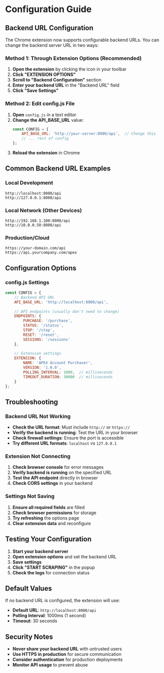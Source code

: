 # Configuration Guide

## Backend URL Configuration

The Chrome extension now supports configurable backend URLs. You can change the backend server URL in two ways:

### Method 1: Through Extension Options (Recommended)

1. **Open the extension** by clicking the icon in your toolbar
2. **Click "EXTENSION OPTIONS"**
3. **Scroll to "Backend Configuration"** section
4. **Enter your backend URL** in the "Backend URL" field
5. **Click "Save Settings"**

### Method 2: Edit config.js File

1. **Open** `config.js` in a text editor
2. **Change the API_BASE_URL** value:
   ```javascript
   const CONFIG = {
       API_BASE_URL: 'http://your-server:8000/api',  // Change this
       // ... rest of config
   };
   ```
3. **Reload the extension** in Chrome

## Common Backend URL Examples

### Local Development
```
http://localhost:8000/api
http://127.0.0.1:8000/api
```

### Local Network (Other Devices)
```
http://192.168.1.100:8000/api
http://10.0.0.50:8000/api
```

### Production/Cloud
```
https://your-domain.com/api
https://api.yourcompany.com/apex
```

## Configuration Options

### config.js Settings

```javascript
const CONFIG = {
    // Backend API URL
    API_BASE_URL: 'http://localhost:8000/api',
    
    // API endpoints (usually don't need to change)
    ENDPOINTS: {
        PURCHASE: '/purchase',
        STATUS: '/status',
        STOP: '/stop',
        RESET: '/reset',
        SESSIONS: '/sessions'
    },
    
    // Extension settings
    EXTENSION: {
        NAME: 'APEX Account Purchaser',
        VERSION: '1.0.0',
        POLLING_INTERVAL: 1000,  // milliseconds
        TIMEOUT_DURATION: 30000  // milliseconds
    }
};
```

## Troubleshooting

### Backend URL Not Working
- **Check the URL format**: Must include `http://` or `https://`
- **Verify the backend is running**: Test the URL in your browser
- **Check firewall settings**: Ensure the port is accessible
- **Try different URL formats**: `localhost` vs `127.0.0.1`

### Extension Not Connecting
1. **Check browser console** for error messages
2. **Verify backend is running** on the specified URL
3. **Test the API endpoint** directly in browser
4. **Check CORS settings** in your backend

### Settings Not Saving
1. **Ensure all required fields** are filled
2. **Check browser permissions** for storage
3. **Try refreshing** the options page
4. **Clear extension data** and reconfigure

## Testing Your Configuration

1. **Start your backend server**
2. **Open extension options** and set the backend URL
3. **Save settings**
4. **Click "START SCRAPING"** in the popup
5. **Check the logs** for connection status

## Default Values

If no backend URL is configured, the extension will use:
- **Default URL**: `http://localhost:8000/api`
- **Polling Interval**: 1000ms (1 second)
- **Timeout**: 30 seconds

## Security Notes

- **Never share your backend URL** with untrusted users
- **Use HTTPS in production** for secure communication
- **Consider authentication** for production deployments
- **Monitor API usage** to prevent abuse

